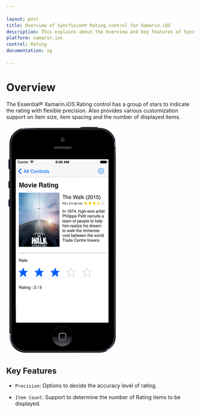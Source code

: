 ```yaml
---

layout: post
title: Overview of Syncfusion® Rating control for Xamarin.iOS
description: This explains about the Overview and key features of Syncfusion® Essential® Xamarin.iOS Rating Control.
platform: xamarin.ios
control: Rating
documentation: ug

---
```


# Overview

The Essential® Xamarin.iOS Rating control has a group of stars to indicate the rating with flexible precision. Also provides various customization support on item size, item spacing and the number of displayed items.

![SfRating control overview](images/overview.png)

## Key Features

* `Precision`: Options to decide the accuracy level of rating.

* `Item Count`: Support to determine the number of Rating items to be displayed.
